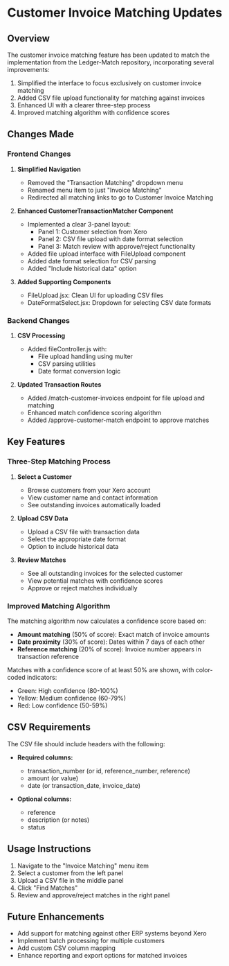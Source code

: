 # Customer Invoice Matching Updates

## Overview

The customer invoice matching feature has been updated to match the implementation from the Ledger-Match repository, incorporating several improvements:

1. Simplified the interface to focus exclusively on customer invoice matching
2. Added CSV file upload functionality for matching against invoices
3. Enhanced UI with a clearer three-step process
4. Improved matching algorithm with confidence scores

## Changes Made

### Frontend Changes

1. **Simplified Navigation**
   - Removed the "Transaction Matching" dropdown menu
   - Renamed menu item to just "Invoice Matching"
   - Redirected all matching links to go to Customer Invoice Matching

2. **Enhanced CustomerTransactionMatcher Component**
   - Implemented a clear 3-panel layout:
     - Panel 1: Customer selection from Xero
     - Panel 2: CSV file upload with date format selection
     - Panel 3: Match review with approve/reject functionality
   - Added file upload interface with FileUpload component
   - Added date format selection for CSV parsing
   - Added "Include historical data" option

3. **Added Supporting Components**
   - FileUpload.jsx: Clean UI for uploading CSV files
   - DateFormatSelect.jsx: Dropdown for selecting CSV date formats

### Backend Changes

1. **CSV Processing**
   - Added fileController.js with:
     - File upload handling using multer
     - CSV parsing utilities
     - Date format conversion logic

2. **Updated Transaction Routes**
   - Added /match-customer-invoices endpoint for file upload and matching
   - Enhanced match confidence scoring algorithm
   - Added /approve-customer-match endpoint to approve matches

## Key Features

### Three-Step Matching Process

1. **Select a Customer**
   - Browse customers from your Xero account
   - View customer name and contact information
   - See outstanding invoices automatically loaded

2. **Upload CSV Data**
   - Upload a CSV file with transaction data
   - Select the appropriate date format
   - Option to include historical data

3. **Review Matches**
   - See all outstanding invoices for the selected customer
   - View potential matches with confidence scores
   - Approve or reject matches individually

### Improved Matching Algorithm

The matching algorithm now calculates a confidence score based on:

- **Amount matching** (50% of score): Exact match of invoice amounts
- **Date proximity** (30% of score): Dates within 7 days of each other
- **Reference matching** (20% of score): Invoice number appears in transaction reference

Matches with a confidence score of at least 50% are shown, with color-coded indicators:
- Green: High confidence (80-100%)
- Yellow: Medium confidence (60-79%)
- Red: Low confidence (50-59%)

## CSV Requirements

The CSV file should include headers with the following:

- **Required columns:**
  - transaction_number (or id, reference_number, reference)
  - amount (or value)
  - date (or transaction_date, invoice_date)

- **Optional columns:**
  - reference
  - description (or notes)
  - status

## Usage Instructions

1. Navigate to the "Invoice Matching" menu item
2. Select a customer from the left panel
3. Upload a CSV file in the middle panel
4. Click "Find Matches"
5. Review and approve/reject matches in the right panel

## Future Enhancements

- Add support for matching against other ERP systems beyond Xero
- Implement batch processing for multiple customers
- Add custom CSV column mapping
- Enhance reporting and export options for matched invoices